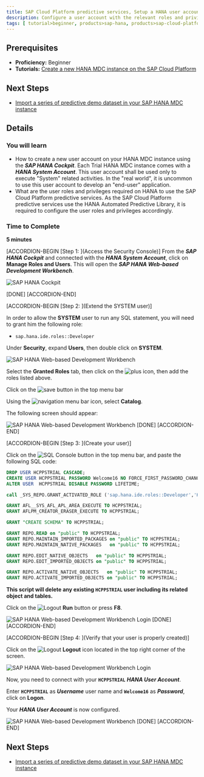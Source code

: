 ```yaml
---
title: SAP Cloud Platform predictive services, Setup a HANA user account for the SAP Cloud Platform predictive services
description: Configure a user account with the relevant roles and privileges to use the SAP Cloud Platform predictive services
tags: [ tutorial>beginner, products>sap-hana, products>sap-cloud-platform ]
---
```


## Prerequisites
  - **Proficiency:** Beginner
  - **Tutorials:** [Create a new HANA MDC instance on the SAP Cloud Platform](http://www.sap.com/developer/tutorials/hcpps-hana-create-mdc-instance.html)

## Next Steps
  - [Import a series of predictive demo dataset in your SAP HANA MDC instance](http://www.sap.com/developer/tutorials/hcpps-hana-dataset-import.html)

## Details
### You will learn
  - How to create a new user account on your HANA MDC instance using the ***SAP HANA Cockpit***. Each Trial HANA MDC instance comes with a ***HANA System Account***. This user account shall be used only to execute "System" related activities.
  In the "real world", it is uncommon to use this user account to develop an "end-user" application.
  - What are the user roles and privileges required on HANA to use the SAP Cloud Platform predictive services. As the SAP Cloud Platform predictive services use the HANA Automated Predictive Library, it is required to configure the user roles and privileges accordingly.

### Time to Complete
  **5 minutes**

[ACCORDION-BEGIN [Step 1: ](Access the Security Console)]
From the ***SAP HANA Cockpit*** and connected with the ***HANA System Account***, click on **Manage Roles and Users**. This will open the ***SAP HANA Web-based Development Workbench***.

![SAP HANA Cockpit](01.png)

[DONE]
[ACCORDION-END]

[ACCORDION-BEGIN [Step 2: ](Extend the SYSTEM user)]

In order to allow the **SYSTEM** user to run any SQL statement, you will need to grant him the following role:

  - `sap.hana.ide.roles::Developer`

Under **Security**, expand **Users**, then double click on **SYSTEM**.

![SAP HANA Web-based Development Workbench](02.png)

Select the **Granted Roles** tab, then click on the ![plus](0-plus.png) icon, then add the roles listed above.

Click on the ![save](0-save.png) button in the top menu bar

Using the ![navigation](0-navigation.png) menu bar icon, select **Catalog**.

The following screen should appear:

![SAP HANA Web-based Development Workbench](03.png)
[DONE]
[ACCORDION-END]

[ACCORDION-BEGIN [Step 3: ](Create your user)]

Click on the ![SQL Console](0-opensqlconsole.png) button in the top menu bar, and paste the following SQL code:

```sql
DROP USER HCPPSTRIAL CASCADE;
CREATE USER HCPPSTRIAL PASSWORD Welcome16 NO FORCE_FIRST_PASSWORD_CHANGE;
ALTER USER  HCPPSTRIAL DISABLE PASSWORD LIFETIME;

call _SYS_REPO.GRANT_ACTIVATED_ROLE ('sap.hana.ide.roles::Developer','HCPPSTRIAL');

GRANT AFL__SYS_AFL_APL_AREA_EXECUTE TO HCPPSTRIAL;
GRANT AFLPM_CREATOR_ERASER_EXECUTE TO HCPPSTRIAL;

GRANT "CREATE SCHEMA" TO HCPPSTRIAL;

GRANT REPO.READ on "public" TO HCPPSTRIAL;
GRANT REPO.MAINTAIN_IMPORTED_PACKAGES on "public" TO HCPPSTRIAL;
GRANT REPO.MAINTAIN_NATIVE_PACKAGES   on "public" TO HCPPSTRIAL;

GRANT REPO.EDIT_NATIVE_OBJECTS   on "public" TO HCPPSTRIAL;
GRANT REPO.EDIT_IMPORTED_OBJECTS on "public" TO HCPPSTRIAL;

GRANT REPO.ACTIVATE_NATIVE_OBJECTS   on "public" TO HCPPSTRIAL;
GRANT REPO.ACTIVATE_IMPORTED_OBJECTS on "public" TO HCPPSTRIAL;
```

**This script will delete any existing `HCPPSTRIAL` user including its related object and tables.**

Click on the ![Logout](0-run.png) **Run** button or press **F8**.

![SAP HANA Web-based Development Workbench Login](04.png)
[DONE]
[ACCORDION-END]

[ACCORDION-BEGIN [Step 4: ](Verify that your user is properly created)]

Click on the ![Logout](0-logout.png) **Logout** icon located in the top right corner of the screen.

![SAP HANA Web-based Development Workbench Login](05.png)

Now, you need to connect with your **`HCPPSTRIAL`** ***HANA User Account***.

Enter **`HCPPSTRIAL`** as ***Username*** user name and **`Welcome16`** as ***Password***, click on **Logon**.

Your ***HANA User Account*** is now configured.

![SAP HANA Web-based Development Workbench](06.png)
[DONE]
[ACCORDION-END]

## Next Steps
  - [Import a series of predictive demo dataset in your SAP HANA MDC instance](http://www.sap.com/developer/tutorials/hcpps-hana-dataset-import.html)
